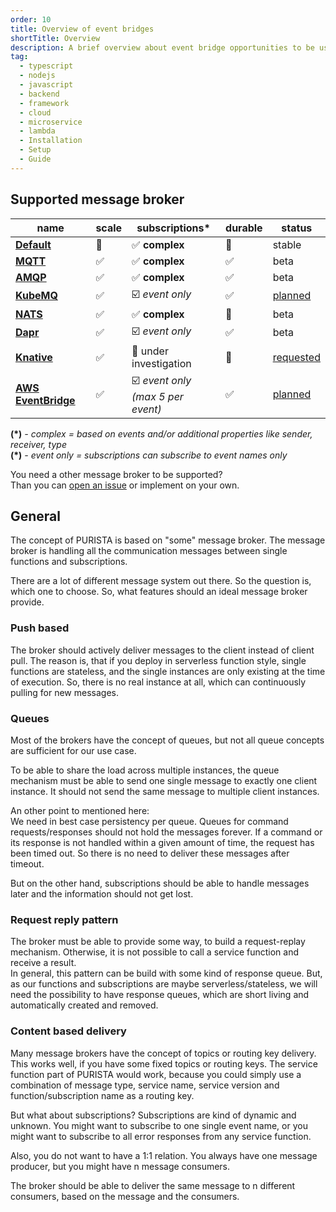 ```yaml
---
order: 10
title: Overview of event bridges
shortTitle: Overview
description: A brief overview about event bridge opportunities to be used with PURISTA typescript framework
tag:
  - typescript
  - nodejs
  - javascript
  - backend
  - framework
  - cloud
  - microservice
  - lambda
  - Installation
  - Setup
  - Guide
---
```


## Supported message broker

| name                                        | scale | subscriptions*                        | durable   | status   |
|---                                          |---    |---                                    |---        |---       |
| [__Default__](./2_default-event-bridge.md)  | 🚫     | ✅ __complex__                        | 🚫        | stable   |
| [__MQTT__](./4_mqtt.md)                     | ✅     | ✅ __complex__                        | ✅        | beta |
| [__AMQP__](./3_amqp-event-bridge.md)        | ✅     | ✅ __complex__                        | ✅        | beta |
| [__KubeMQ__](./6_kubemq.md)                 | ✅     | ☑️ _event only_                        | ✅        | [planned](https://github.com/sebastianwessel/purista/issues/64)     |
| [__NATS__](./7_nats.md)                     | ✅     | ✅ __complex__                        | 🚫       | beta |
| [__Dapr__](./5_dapr.md)                     | ✅     | ☑️ _event only_                        | ✅        | beta |
| [__Knative__](./9_knative.md)| ✅     | 🔎 under investigation   | 🔎        | [requested](https://github.com/sebastianwessel/purista/issues/113)|
| [__AWS EventBridge__](./8_aws_eventbridge.md)| ✅     | ☑️ _event only<br>(max 5 per event)_   | ✅        | [planned](https://github.com/sebastianwessel/purista/issues/99)|

__(*)__ _- complex = based on events and/or additional properties like sender, receiver, type_  
__(*)__ _- event only = subscriptions can subscribe to event names only_  

You need a other message broker to be supported?  
Than you can [open an issue](https://github.com/sebastianwessel/purista/issues) or implement on your own.

## General

The concept of PURISTA is based on "some" message broker. The message broker is handling all the communication messages between single functions and subscriptions.

There are a lot of different message system out there. So the question is, which one to choose. So, what features should an ideal message broker provide.

### Push based

The broker should actively deliver messages to the client instead of client pull. The reason is, that if you deploy in serverless function style, single functions are stateless, and the single instances are only existing at the time of execution. So, there is no real instance at all, which can  continuously pulling for new messages.

### Queues

Most of the brokers have the concept of queues, but not all queue concepts are sufficient for our use case.

To be able to share the load across multiple instances, the queue mechanism must be able to send one single message to exactly one client instance. It should not send the same message to multiple client instances.

An other point to mentioned here:  
We need in best case persistency per queue. Queues for command requests/responses should not hold the messages forever. If a command or its response is not handled within a given amount of time, the request has been timed out. So there is no need to deliver these messages after timeout.

But on the other hand, subscriptions should be able to handle messages later and the information should not get lost.

### Request reply pattern

The broker must be able to provide some way, to build a request-replay mechanism. Otherwise, it is not possible to call a service function and receive a result.  
In general, this pattern can be build with some kind of response queue. But, as our functions and subscriptions are maybe serverless/stateless, we will need the possibility to have response queues, which are short living and automatically created and removed.

### Content based delivery

Many message brokers have the concept of topics or routing key delivery. This works well, if you have some fixed topics or routing keys. The service function part of PURISTA would work, because you could simply use a combination of message type, service name, service version and function/subscription name as a routing key.

But what about subscriptions? Subscriptions are kind of dynamic and unknown. You might want to subscribe to one single event name, or you might want to subscribe to all error responses from any service function.

Also, you do not want to have a 1:1 relation. You always have one message producer, but you might have n message consumers.

The broker should be able to deliver the same message to n different consumers, based on the message and the consumers.
